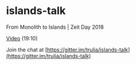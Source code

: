 # islands-talk
From Monolith to Islands | Zeit Day 2018

[Video](https://www.youtube.com/watch?v=f7BMSVhZan0) (19:10)

Join the chat at [https://gitter.im/trulia/islands-talk](https://gitter.im/trulia/islands-talk)
